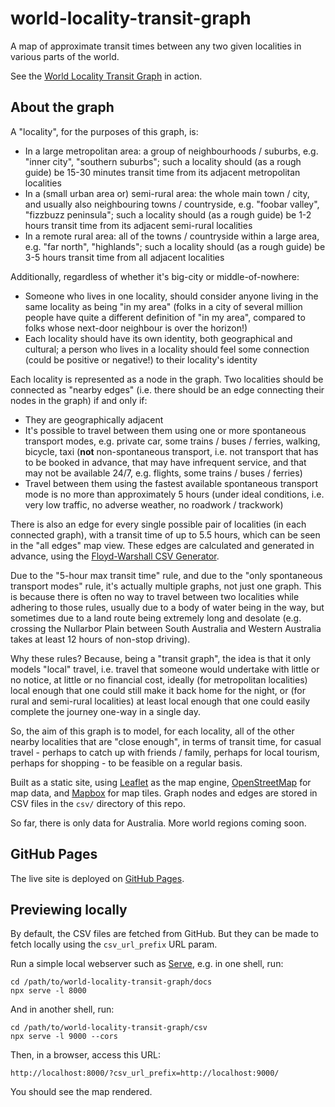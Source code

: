 # world-locality-transit-graph

A map of approximate transit times between any two given localities in various parts of
the world.

See the [World Locality Transit Graph](https://jaza.github.io/world-locality-transit-graph/)
in action.

## About the graph

A "locality", for the purposes of this graph, is:

- In a large metropolitan area: a group of neighbourhoods / suburbs, e.g. "inner city",
  "southern suburbs"; such a locality should (as a rough guide) be 15-30 minutes transit
  time from its adjacent metropolitan localities
- In a (small urban area or) semi-rural area: the whole main town / city, and usually
  also neighbouring towns / countryside, e.g. "foobar valley", "fizzbuzz peninsula";
  such a locality should (as a rough guide) be 1-2 hours transit time from its adjacent
  semi-rural localities
- In a remote rural area: all of the towns / countryside within a large area, e.g.
  "far north", "highlands"; such a locality should (as a rough guide) be 3-5 hours
  transit time from all adjacent localities

Additionally, regardless of whether it's big-city or middle-of-nowhere:

- Someone who lives in one locality, should consider anyone living in the same locality
  as being "in my area" (folks in a city of several million people have quite a
  different definition of "in my area", compared to folks whose next-door neighbour is
  over the horizon!)
- Each locality should have its own identity, both geographical and cultural; a person
  who lives in a locality should feel some connection (could be positive or negative!)
  to their locality's identity

Each locality is represented as a node in the graph. Two localities should be connected
as "nearby edges" (i.e. there should be an edge connecting their nodes in the graph) if
and only if:

- They are geographically adjacent
- It's possible to travel between them using one or more spontaneous transport modes,
  e.g. private car, some trains / buses / ferries, walking, bicycle, taxi (**not**
  non-spontaneous transport, i.e. not transport that has to be booked in advance, that
  may have infrequent service, and that may not be available 24/7, e.g. flights, some
  trains / buses / ferries)
- Travel between them using the fastest available spontaneous transport mode is no more
  than approximately 5 hours (under ideal conditions, i.e. very low traffic, no adverse
  weather, no roadwork / trackwork)

There is also an edge for every single possible pair of localities (in each connected
graph), with a transit time of up to 5.5 hours, which can be seen in the "all edges" map
view. These edges are calculated and generated in advance, using the
[Floyd-Warshall CSV Generator](https://github.com/Jaza/floyd-warshall-csv-generator).

Due to the "5-hour max transit time" rule, and due to the "only spontaneous transport
modes" rule, it's actually multiple graphs, not just one graph. This is because there
is often no way to travel between two localities while adhering to those rules,
usually due to a body of water being in the way, but sometimes due to a land route
being extremely long and desolate (e.g. crossing the Nullarbor Plain between South
Australia and Western Australia takes at least 12 hours of non-stop driving).

Why these rules? Because, being a "transit graph", the idea is that it only models
"local" travel, i.e. travel that someone would undertake with little or no notice,
at little or no financial cost, ideally (for metropolitan localities) local enough that
one could still make it back home for the night, or (for rural and semi-rural
localities) at least local enough that one could easily complete the journey one-way in
a single day.

So, the aim of this graph is to model, for each locality, all of the other nearby
localities that are "close enough", in terms of transit time, for casual travel -
perhaps to catch up with friends / family, perhaps for local tourism, perhaps for
shopping - to be feasible on a regular basis.

Built as a static site, using [Leaflet](https://leafletjs.com/) as the map engine,
[OpenStreetMap](https://www.openstreetmap.org/) for map data, and
[Mapbox](https://www.mapbox.com/) for map tiles. Graph nodes and edges are stored in
CSV files in the `csv/` directory of this repo.

So far, there is only data for Australia. More world regions coming soon.

## GitHub Pages

The live site is deployed on [GitHub Pages](https://pages.github.com/).

## Previewing locally

By default, the CSV files are fetched from GitHub. But they can be made to fetch locally
using the `csv_url_prefix` URL param.

Run a simple local webserver such as [Serve](https://github.com/vercel/serve), e.g. in
one shell, run:

    cd /path/to/world-locality-transit-graph/docs
    npx serve -l 8000

And in another shell, run:

    cd /path/to/world-locality-transit-graph/csv
    npx serve -l 9000 --cors

Then, in a browser, access this URL:

    http://localhost:8000/?csv_url_prefix=http://localhost:9000/

You should see the map rendered.

